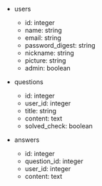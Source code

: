 - users
  - id: integer
  - name: string
  - email: string
  - password_digest: string
  - nickname: string
  - picture: string
  - admin: boolean

- questions
  - id: integer
  - user_id: integer
  - title: string
  - content: text
  - solved_check: boolean

- answers
  - id: integer
  - question_id: integer
  - user_id: integer
  - content: text
